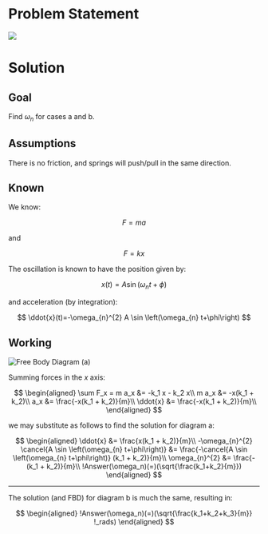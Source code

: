 # Problem Statement

![](!imgdir/234cbbaf635a7e089f62e63fa60ed2f070986aaa.png)

# Solution

## Goal

Find $\omega_n$ for cases a and b.

## Assumptions

There is no friction, and springs will push/pull in the same direction.

## Known

We know:

$$
F = ma
$$

and

$$
F = kx
$$

The oscillation is known to have the position given by:

$$
x(t)=A \sin \left(\omega_{n} t+\phi\right)
$$

and acceleration (by integration):

$$
\ddot{x}(t)=-\omega_{n}^{2} A \sin \left(\omega_{n} t+\phi\right)
$$

## Working

<!-- SOS -->

![Free Body Diagram (a)](!imgdir/vibrations/1.18a.png)

Summing forces in the $x$ axis:

$$
\begin{aligned}
    \sum F_x = m a_x &= -k_1 x - k_2 x\\
    m a_x &= -x(k_1 + k_2)\\
    a_x &= \frac{-x(k_1 + k_2)}{m}\\
    \ddot{x} &= \frac{-x(k_1 + k_2)}{m}\\
\end{aligned}
$$

we may substitute as follows to find the solution for diagram a:

$$
\begin{aligned}
    \ddot{x} &= \frac{x(k_1 + k_2)}{m}\\
    -\omega_{n}^{2} \cancel{A \sin \left(\omega_{n} t+\phi\right)} &= \frac{-\cancel{A \sin \left(\omega_{n} t+\phi\right)} (k_1 + k_2)}{m}\\
    \omega_{n}^{2} &= \frac{-(k_1 + k_2)}{m}\\
    !Answer(\omega_n)(=)(\sqrt{\frac{k_1+k_2}{m}})
\end{aligned}
$$

***

The solution (and FBD) for diagram b is much the same, resulting in:

$$
\begin{aligned}
    !Answer(\omega_n)(=)(\sqrt{\frac{k_1+k_2+k_3}{m}} !_rads)
\end{aligned}
$$